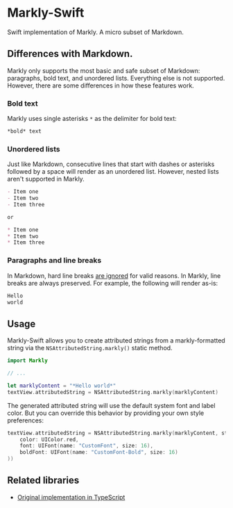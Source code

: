 # Markly-Swift

Swift implementation of Markly. A micro subset of Markdown.

## Differences with Markdown.

Markly only supports the most basic and safe subset of Markdown: paragraphs,
bold text, and unordered lists. Everything else is not supported. However, there are some differences in how these features work.

### Bold text

Markly uses single asterisks `*` as the delimiter for bold text:

```markdown
*bold* text
```

### Unordered lists

Just like Markdown, consecutive lines that start with dashes or asterisks followed by a space will render as an unordered list. However, nested lists aren't supported in Markly.

```markdown
- Item one
- Item two
- Item three

or

* Item one
* Item two
* Item three
```

### Paragraphs and line breaks

In Markdown, hard line breaks [are ignored](https://daringfireball.net/projects/markdown/syntax#p)
for valid reasons. In Markly, line breaks are always preserved. For example, the following will render as-is:

```markdown
Hello
world
```

## Usage

Markly-Swift allows you to create attributed strings from a
markly-formatted string via the `NSAttributedString.markly()` static method.


```swift
import Markly

// ...

let marklyContent = "*Hello world*"
textView.attributedString = NSAttributedString.markly(marklyContent)
```

The generated attributed string will use the default system font and label
color. But you can override this behavior by providing your own style preferences:

```swift
textView.attributedString = NSAttributedString.markly(marklyContent, style: MarklyStyle(
    color: UIColor.red,
    font: UIFont(name: "CustomFont", size: 16),
    boldFont: UIFont(name: "CustomFont-Bold", size: 16)
))
```

## Related libraries

* [Original implementation in TypeScript](https://github.com/raymondjavaxx/markly)
